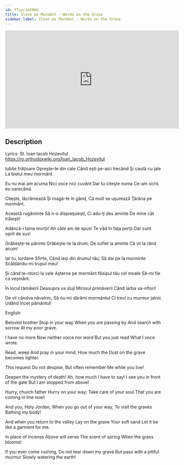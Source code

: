 ```yaml
---
id: fTiycJo58mU
title: Slove pe Mormânt - Words on the Grave
sidebar_label: Slove pe Mormânt - Words on the Grave
---
```


<iframe
  width="560"
  height="315"
  src="https://www.youtube.com/embed/fTiycJo58mU"
  title="YouTube video player"
  frameborder="0"
  allow="accelerometer; autoplay; clipboard-write; encrypted-media; gyroscope; picture-in-picture; web-share"
  referrerpolicy="strict-origin-when-cross-origin"
  allowfullscreen
></iframe>

## Description

Lyrics: St. Ioan Iacob Hozevitul
https://ro.orthodoxwiki.org/Ioan_Iacob_Hozevitul

Iubite frăţioare 
Opreşte-te din cale 
Când eşti pe-aici trecând 
Şi caută cu jale 
La bietul meu mormânt. 

Eu nu mai am acuma 
Nici voce nici cuvânt 
Dar tu citeşte numa 
Ce-am scris eu oarecând. 

Citeşte, lăcrămează 
Şi roagă-te în gând, 
Că mult se uşurează 
Ţărâna pe mormânt. 

Această rugăminte 
Să n-o dispreţuieşti, 
Ci adu-ţi des aminte 
De mine cât trăieşti! 

Adâncă-i taina morţii! 
Ah câte am de spus! 
Te văd în faţa porţii 
Dar sunt oprit de sus! 

Grăbeşte-te părinte 
Grăbeşte-te la drum; 
De suflet ia aminte 
Că vii la rând acum! 

Iar tu, Iordane Sfinte, 
Când ieşi din drumul tău, 
Să dai pe la morminte 
Scăldându-mi trupul meu! 

Şi când te-ntorci la vale 
Aşterne pe mormânt 
Nisipul tău cel moale 
Să-mi fie ca veşmânt. 

În locul tămâierii 
Deasupra va sluji 
Mirosul primăverii 
Când iarba va-nflori! 

De vii cândva năvalnic, 
Să nu-mi dărâmi mormântul 
Ci treci cu murmur jalnic 
Udând încet pământul! 

English:

Beloved brother
Stop in your way
When you are passing by
And search with sorrow
At my poor grave.

I have no more
Now neither voice nor word
But you just read
What I once wrote.

Read, weep
And pray in your mind,
How much the
Dust on the grave becomes lighter.

This request
Do not despise,
But often remember
Me while you live!

Deepen the mystery of death!
Ah, how much I have to say!
I see you in front of the gate
But I am stopped from above!

Hurry, church father
Hurry on your way;
Take care of your soul
That you are coming in line now!

And you, Holy Jordan,
When you go out of your way,
To visit the graves
Bathing my body!

And when you return to the valley
Lay on the grave
Your soft sand
Let it be like a garment for me.

In place of incense
Above will serve
The scent of spring
When the grass blooms!

If you ever come rushing,
Do not tear down my grave
But pass with a pitiful murmur
Slowly watering the earth!
